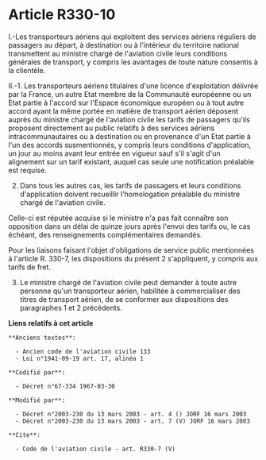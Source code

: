# Article R330-10

I.-Les transporteurs aériens qui exploitent des services aériens réguliers de passagers au départ, à destination ou à
l'intérieur du territoire national transmettent au ministre chargé de l'aviation civile leurs conditions générales de
transport, y compris les avantages de toute nature consentis à la clientèle. 

II.-1. Les transporteurs aériens titulaires d'une licence d'exploitation délivrée par la France, un autre Etat membre de la
Communauté européenne ou un Etat partie à l'accord sur l'Espace économique européen ou à tout autre accord ayant la même
portée en matière de transport aérien déposent auprès du ministre chargé de l'aviation civile les tarifs de passagers qu'ils
proposent directement au public relatifs à des services aériens intracommunautaires ou à destination ou en provenance d'un
Etat partie à l'un des accords susmentionnés, y compris leurs conditions d'application, un jour au moins avant leur entrée en
vigueur sauf s'il s'agit d'un alignement sur un tarif existant, auquel cas seule une notification préalable est requise. 

2. Dans tous les autres cas, les tarifs de passagers et leurs conditions d'application doivent recueillir l'homologation
préalable du ministre chargé de l'aviation civile. 

Celle-ci est réputée acquise si le ministre n'a pas fait connaître son opposition dans un délai de quinze jours après l'envoi
des tarifs ou, le cas échéant, des renseignements complémentaires demandés. 

Pour les liaisons faisant l'objet d'obligations de service public mentionnées à l'article R. 330-7, les dispositions du
présent 2 s'appliquent, y compris aux tarifs de fret. 

3. Le ministre chargé de l'aviation civile peut demander à toute autre personne qu'un transporteur aérien, habilitée à
commercialiser des titres de transport aérien, de se conformer aux dispositions des paragraphes 1 et 2 précédents.

**Liens relatifs à cet article**

	**Anciens textes**:

	  - Ancien code de l'aviation civile 133
	  - Loi n°1941-09-19 art. 17, alinéa 1

	**Codifié par**:

	  - Décret n°67-334 1967-03-30

	**Modifié par**:

	  - Décret n°2003-230 du 13 mars 2003 - art. 4 () JORF 16 mars 2003
	  - Décret n°2003-230 du 13 mars 2003 - art. 7 (V) JORF 16 mars 2003

	**Cite**:

	  - Code de l'aviation civile - art. R330-7 (V)
